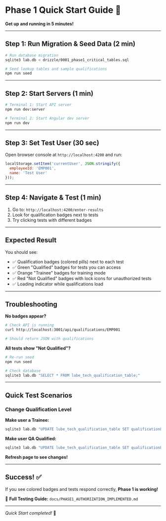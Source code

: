 # Phase 1 Quick Start Guide 🚀

**Get up and running in 5 minutes!**

---

## Step 1: Run Migration & Seed Data (2 min)

```bash
# Run database migration
sqlite3 lab.db < drizzle/0001_phase1_critical_tables.sql

# Seed lookup tables and sample qualifications
npm run seed
```

---

## Step 2: Start Servers (1 min)

```bash
# Terminal 1: Start API server
npm run dev:server

# Terminal 2: Start Angular dev server
npm run dev
```

---

## Step 3: Set Test User (30 sec)

Open browser console at `http://localhost:4200` and run:

```javascript
localStorage.setItem('currentUser', JSON.stringify({
  employeeId: 'EMP001',
  name: 'Test User'
}));
```

---

## Step 4: Navigate & Test (1 min)

1. Go to: `http://localhost:4200/enter-results`
2. Look for qualification badges next to tests
3. Try clicking tests with different badges

---

## Expected Result

You should see:
- ✅ Qualification badges (colored pills) next to each test
- ✅ Green "Qualified" badges for tests you can access
- ✅ Orange "Trainee" badges for training mode
- ✅ Red "Not Qualified" badges with lock icons for unauthorized tests
- ✅ Loading indicator while qualifications load

---

## Troubleshooting

**No badges appear?**
```bash
# Check API is running
curl http://localhost:3001/api/qualifications/EMP001

# Should return JSON with qualifications
```

**All tests show "Not Qualified"?**
```bash
# Re-run seed
npm run seed

# Check database
sqlite3 lab.db "SELECT * FROM lube_tech_qualification_table;"
```

---

## Quick Test Scenarios

### Change Qualification Level

**Make user a Trainee:**
```bash
sqlite3 lab.db "UPDATE lube_tech_qualification_table SET qualificationLevel='TRAIN' WHERE employeeId='EMP001';"
```

**Make user QA Qualified:**
```bash
sqlite3 lab.db "UPDATE lube_tech_qualification_table SET qualificationLevel='QAG' WHERE employeeId='EMP001';"
```

**Refresh page to see changes!**

---

## Success! ✅

If you see colored badges and tests respond correctly, **Phase 1 is working!**

📖 **Full Testing Guide:** `docs/PHASE1_AUTHORIZATION_IMPLEMENTED.md`

---

_Quick Start completed!_ 🎉
